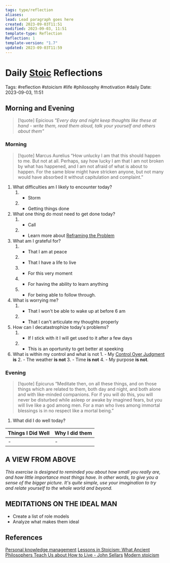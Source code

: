 ```yaml
---
tags: type/reflection
aliases: 
lead: Lead paragraph goes here
created: 2023-09-03T11:51
modified: 2023-09-03, 11:51
template-type: Reflection
Reflection: 1
template-version: "1.7"
updated: 2023-09-03T11:59
---
```



# Daily [Stoic](../SLIP-BOX/Stoicism.md) Reflections

Tags:  #reflection #stoicism #life #philosophy #motivation #daily
Date: 2023-09-03, 11:51

## Morning and Evening

> [!quote] Epicious 
> _"Every day and night keep thoughts like these at hand - write them, 
> read them aloud, talk your yourself and others about them"_


### Morning

> [!quote] Marcus Aurelius
> “How unlucky I am that this should happen to me. But not at all. Perhaps, say 
> how lucky I am that I am not broken by what has happened, and I am not 
> afraid  of what is about to happen. For the same blow might have stricken 
> anyone, but not many would have absorbed it without capitulation 
> and complaint.”

1. What difficulties am I likely to encounter today?
	1. - Storm
	2. - Getting things done
2. What one thing do most need to get done today?
	1. - Call
	2. - Learn more about [Reframing the Problem](../SLIP-BOX/Reframing%20the%20Problem.md)
3. What am I grateful for?
	1. - That I am at peace
	2. - That I have a life to live
	3. - For this very moment 
	4. - For having the ability to learn anything 
	5. - For being able to follow through.
4. What is worrying me?
	1. - That I won't be able to wake up at before 6 am
	2. - That I can't articulate my thoughts properly 
5. How can I decatastrophize today's problems?
	1. - If I stick with it I will get used to it after a few days
	2. - This is an oportunity to get better at speeking 
6. What is within my control and what is not
		1. - My [Control Over Judgment](../SLIP-BOX/Control%20Over%20Judgment.md) **is**
	2. - The weather **is not**
	3. - Time **is not**
	4. - My purpose **is not**. 

### Evening

> [!quote]  Epicurus
> “Meditate then, on all these things, and on those things which are related 
> to them, both day and night, and both alone and with like-minded 
> companions. For if you will do this, you will never be disturbed while 
> asleep or awake by imagined fears, but you will live like a god among 
> men. For a man who lives among immortal blessings is in no respect 
> like a mortal being.”

1. What did I do well today?

| Things I Did Well | Why I did them |
| ------------------- | ---------------- |
| -                 | -              |

## A VIEW FROM ABOVE

_This exercise is designed to reminded you about how small you really are, and how little importance most things have. In other words, to give you a sense of the bigger picture. It's quite simple, use your imagination to try and relate yourself to the whole world and beyond._

## MEDITATIONS ON THE IDEAL MAN

- Create a list of role models 
- Analyze what makes them ideal 

## References

[Personal knowledge management](Personal%20knowledge%20management.md)
[Lessons in Stoicism: What Ancient Philosophers Teach Us about How to Live - John Sellars](https://books.google.cz/books/about/Lessons_in_Stoicism.html?id=ky84zQEACAAJ&redir_esc=y)
[Modern stoicism](https://modernstoicism.com/)


